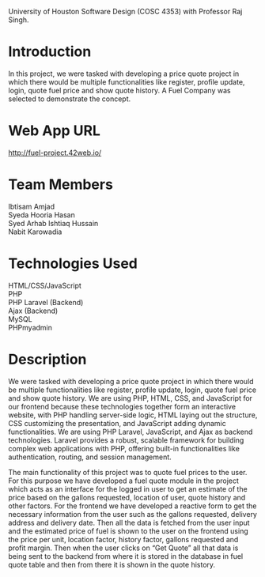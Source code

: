 University of Houston Software Design (COSC 4353) with Professor Raj Singh.

# Introduction

In this project, we were tasked with developing a price quote project in which there would be multiple functionalities like register, profile update, login, quote fuel price and show quote history. A Fuel Company was selected to demonstrate the concept.

# Web App URL 

http://fuel-project.42web.io/

# Team Members

Ibtisam Amjad <br> 
Syeda Hooria Hasan <br>
Syed Arhab Ishtiaq Hussain <br> 
Nabit Karowadia

# Technologies Used

HTML/CSS/JavaScript <br>
PHP <br>
PHP Laravel (Backend) <br>
Ajax (Backend) <br>
MySQL <br>
PHPmyadmin

# Description

We were tasked with developing a price quote project in which there would be multiple functionalities like register, profile update, login, quote fuel price and show quote history. We are using PHP, HTML, CSS, and JavaScript for our frontend because these technologies together form an interactive website, with PHP handling server-side logic, HTML laying out the structure, CSS customizing the presentation, and JavaScript adding dynamic functionalities. We are using PHP Laravel, JavaScript, and Ajax as backend technologies. Laravel provides a robust, scalable framework for building complex web applications with PHP, offering built-in functionalities like authentication, routing, and session management.

The main functionality of this project was to quote fuel prices to the user. For this purpose we have developed a fuel quote module in the project which acts as an interface for the logged in user to get an estimate of the price based on the gallons requested, location of user, quote history and other factors. For the frontend we have developed a reactive form to get the necessary information from the user such as the gallons requested, delivery address and delivery date. Then all the data is fetched from the user input and the estimated price of fuel is shown to the user on the frontend using the price per unit, location factor, history factor, gallons requested and profit margin. Then when the user clicks on “Get Quote” all that data is being sent to the backend from where it is stored in the database in fuel quote table and then from there it is shown in the quote history.

